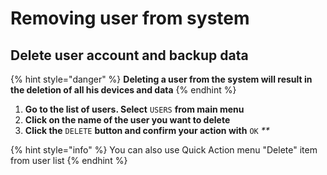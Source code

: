 # Removing user from system

## Delete user account and backup data

{% hint style="danger" %}
**Deleting a user from the system will result in the deletion of all his devices and data**
{% endhint %}

1. **Go to the list of users. Select** `USERS` **from main menu**
2. **Click on the name of the user you want to delete**
3. **Click the** `DELETE` **button and confirm your action with** `OK` _\*\*_

{% hint style="info" %}
You can also use Quick Action menu "Delete" item from user list
{% endhint %}

